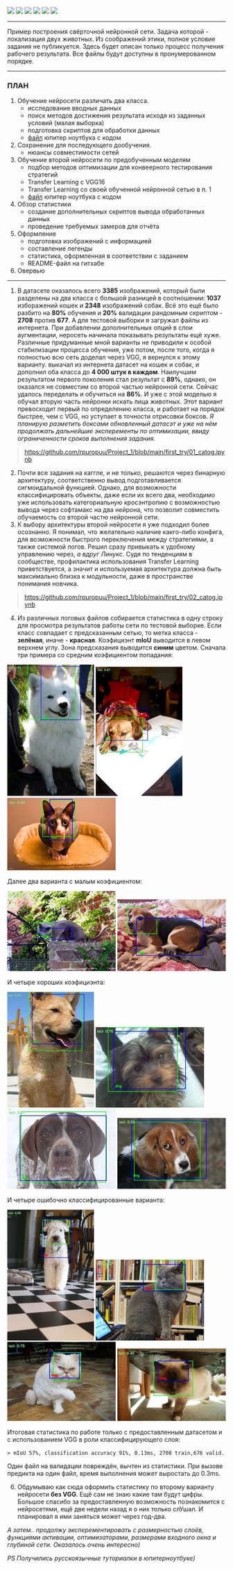 ![](https://img.shields.io/badge/Python-3.9-blue)
![](https://img.shields.io/badge/tensorflow-2.4.1-blue)
![](https://img.shields.io/badge/NumPy-1.19.5-blue)
![](https://img.shields.io/badge/matplotlib-3.2.2-blue)
![](https://img.shields.io/badge/cv2-4.1.2-blue)
![](https://img.shields.io/badge/scikit-0.22.2.post1-blue)


__________


Пример построения свёрточной нейронной сети. Задача которой - локализация двух животных. Из соображений этики, полное условие задания не публикуется. Здесь будет описан только процесс получения рабочего результата. Все файлы будут доступны в пронумерованном порядке.


_________


### ПЛАН
1. Обучение нейросети различать два класса.
    - исследование вводных данных
    - поиск методов достижения результата исходя из заданных условий (малая выборка)
    - подготовка скриптов для обработки данных
    - [файл](https://github.com/rpuropuu/Project_1/blob/main/first_try/01_catog.ipynb) юпитер ноутбука с кодом
2. Сохранение для последующего дообучения.
    - нюансы совместимости сетей
3. Обучение второй нейросети по предобученным моделям
    - подбор методов оптимизации для конвеерного тестирования стратегий
    - Transfer Learning c VGG16
    - Transfer Learning cо своей обученной нейронной сетью в п. 1
    - [файл](https://github.com/rpuropuu/Project_1/blob/main/first_try/02_catog.ipynb) юпитер ноутбука с кодом
4. Обзор статистики
    - создание дополнительных скриптов вывода обработанных данных
    - проведение требуемых замеров для отчёта
5. Оформление
    - подготовка изображений с информацией
    - составление легенды
    - статистика, оформленная в соответствии с заданием
    - README-файл на гитхабе
6. Овервью

________


1. В датасете оказалось всего **3385** изображений, который были разделены на два класса с большой разницей в соотношении: **1037** изборажений кошек и **2348** изображений собак. Всё это ещё было разбито на **80%** обучения и **20%** валидации рандомным скриптом - **2708** против **677**. А для тестовой выборки я загружал файлы из интернета. При добавлении дополнительных опций в слои аугментации, неросеть начинала показывать результаты ещё хуже. Различные придуманные мной варианты не приводили к особой стабилизации процесса обучения, уже потом, после того, когда я полностью всю сеть доделал через VGG, я вернулся к этому варианту. выкачал из интернета датасет на кошек и собак, и дополнил оба класса до **4 000 штук в каждом**. Наилучшим результатом первого поколения стал результат с **89%**, однако, он оказался не совместим со второй частью нейронной сети. Сейчас удалось переделать и обучиться на **86%**. И уже с этой моделью я обучал вторую часть нейронки искать лица животных. Этот вариант превосходит первый по определению класса, и работает на порядок быстрее, чем c VGG, но уступает в точности отрисовки боксов. _Я планирую разметить боксами обновленный датасэт и уже на нём продолжать дальнейшие эксперементы по оптимизации, ввиду ограниченности сроков выполнения задания._ 


> https://github.com/rpuropuu/Project_1/blob/main/first_try/01_catog.ipynb


2. Почти все задания на каггле, и не только, решаются через бинарную архитектуру, соответственно вывод подготавливается сигмоидальной функцией. Однако, для возможности классифицировать объекты, даже если их всего два, необходимо уже использовать категориальную кросэнтропию с возможностью вывода через софтамакс на два нейрона, что позволит совместить обучаемость со второй частю нейронной сети.
3. К выбору архитектуры второй нейросети я уже подходил более осознанно. Я понимал, что желательно наличие какго-либо конфига, для возможности быстрого переключения между стратегиями, а также системой логов. Решил сразу привыкать к удобному управлению через, _а вдруг Линукс_. Судя по тенденциям в сообществе, профилактика использования Transfer Learning приветствуется, а значит и используемая архитектура должна быть максимально близка к модульности, даже в пространстве понимания новчика.


> https://github.com/rpuropuu/Project_1/blob/main/first_try/02_catog.ipynb


4. Из различных логовых файлов собирается статистика в одну строку для просмотра результатов работы сети по тестовой выборке. Если класс совпадает с предсказанным сетью, то метка класса - **зелёная**, иначе - **красная**. Коэфициэнт **mIoU** выводится в левом верхнем углу. Зона предсказания выводится **синим** цветом. Сначала три примера со средним коэфициентом попадания:


![](https://github.com/rpuropuu/Project_1/blob/main/first_try/data/01.jpg)
![](https://github.com/rpuropuu/Project_1/blob/main/first_try/data/03.jpg)
![](https://github.com/rpuropuu/Project_1/blob/main/first_try/data/02.jpg)


Далее два варианта с малым коэфициентом:


![](https://github.com/rpuropuu/Project_1/blob/main/first_try/data/05.jpg)
![](https://github.com/rpuropuu/Project_1/blob/main/first_try/data/04.jpg)


И четыре хороших коэфициэнта:


![](https://github.com/rpuropuu/Project_1/blob/main/first_try/data/08.jpg)
![](https://github.com/rpuropuu/Project_1/blob/main/first_try/data/07.jpg)
![](https://github.com/rpuropuu/Project_1/blob/main/first_try/data/09.jpg)
![](https://github.com/rpuropuu/Project_1/blob/main/first_try/data/06.jpg)


И четыре ошибочно классифицированные варианта:


![](https://github.com/rpuropuu/Project_1/blob/main/first_try/data/11.jpg)
![](https://github.com/rpuropuu/Project_1/blob/main/first_try/data/12.jpg)
![](https://github.com/rpuropuu/Project_1/blob/main/first_try/data/13.jpg)
![](https://github.com/rpuropuu/Project_1/blob/main/first_try/data/10.jpg)



Итоговая статистика по работе только с предоставленным датасетом и с использованием VGG в роли классифицирующего слоя:

```
> mIoU 57%, classification accuracy 91%, 0.13ms, 2708 train,676 valid.
```

Один файл на валидации повреждён, вычтен из статистики. При вызове предикта на один файл, время выполнения может выростать до 0.3ms.

6. Обдумываю как сюда оформить статистику по второму варианту нейросети **без VGG**. Ещё сам не знаю какие там будут цифры. Большое спасибо за предоставленную возможность познакомится с нейросетями, ещё две недели назад я о них только слУшал. И планировал я ими заняться может через год-два. 


_А затем.. продолжу эксперементировать с размерностью слоёв, функциями активации, оптимизаторами, размерами входного окна и глубиной сети. Оказалось очень интересно)_


_PS Получились русскоязычные туториалки в юпитерноутбуке)_
